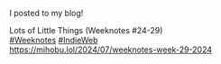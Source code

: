 I posted to my blog!

Lots of Little Things (Weeknotes #24-29)  
[\#<span>Weeknotes</span>](https://social.lol/tags/Weeknotes) [\#<span>IndieWeb</span>](https://social.lol/tags/IndieWeb)  
[<span class="invisible">https://</span><span class="ellipsis">mihobu.lol/2024/07/weeknotes-w</span><span class="invisible">eek-29-2024</span>](https://mihobu.lol/2024/07/weeknotes-week-29-2024)